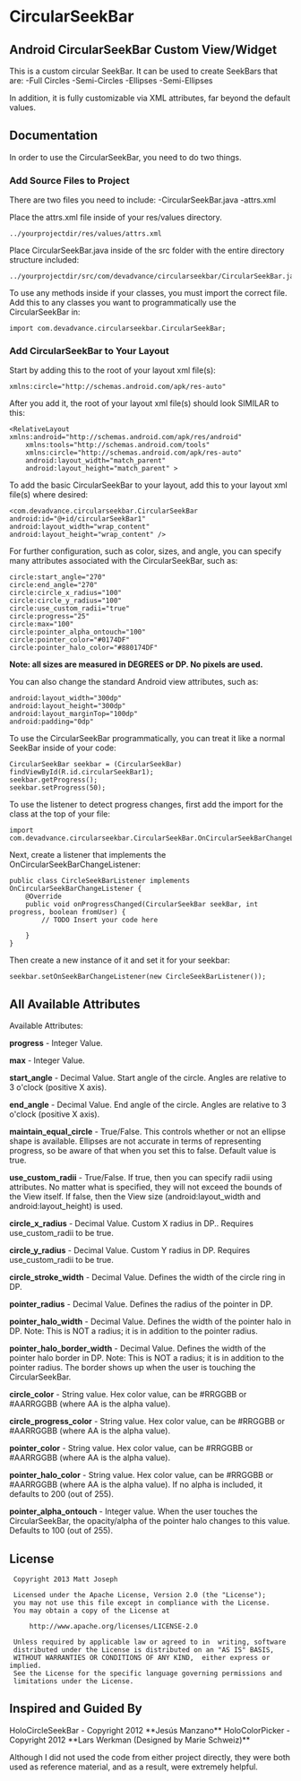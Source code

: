 CircularSeekBar
===============

<h2>Android CircularSeekBar Custom View/Widget</h2>

This is a custom circular SeekBar. It can be used to create SeekBars that are:
-Full Circles
-Semi-Circles
-Ellipses
-Semi-Ellipses

In addition, it is fully customizable via XML attributes, far beyond the default values.

<h2>Documentation</h2>
In order to use the CircularSeekBar, you need to do two things.

<h3>Add Source Files to Project</h3>

There are two files you need to include:
-CircularSeekBar.java
-attrs.xml

Place the attrs.xml file inside of your res/values directory.
	
	../yourprojectdir/res/values/attrs.xml

Place CircularSeekBar.java inside of the src folder with the entire directory structure included:

	../yourprojectdir/src/com/devadvance/circularseekbar/CircularSeekBar.java

To use any methods inside if your classes, you must import the correct file. Add this to any classes you want to programmatically use the CircularSeekBar in:

	import com.devadvance.circularseekbar.CircularSeekBar;

<h3>Add CircularSeekBar to Your Layout</h3>

Start by adding this to the root of your layout xml file(s):

	xmlns:circle="http://schemas.android.com/apk/res-auto"

After you add it, the root of your layout xml file(s) should look SIMILAR to this:

	<RelativeLayout xmlns:android="http://schemas.android.com/apk/res/android"
		xmlns:tools="http://schemas.android.com/tools"
		xmlns:circle="http://schemas.android.com/apk/res-auto"
		android:layout_width="match_parent"
		android:layout_height="match_parent" >

To add the basic CircularSeekBar to your layout, add this to your layout xml file(s) where desired:

	<com.devadvance.circularseekbar.CircularSeekBar
	android:id="@+id/circularSeekBar1"
	android:layout_width="wrap_content"
	android:layout_height="wrap_content" />

For further configuration, such as color, sizes, and angle, you can specify many attributes associated with the CircularSeekBar, such as:
	
	circle:start_angle="270"
	circle:end_angle="270"
	circle:circle_x_radius="100"
	circle:circle_y_radius="100"
	circle:use_custom_radii="true"
	circle:progress="25"
	circle:max="100"
	circle:pointer_alpha_ontouch="100"
	circle:pointer_color="#0174DF"
	circle:pointer_halo_color="#880174DF"

<b>Note: all sizes are measured in DEGREES or DP. No pixels are used.</b>
        
You can also change the standard Android view attributes, such as:

	android:layout_width="300dp"
	android:layout_height="300dp"
	android:layout_marginTop="100dp"
	android:padding="0dp"

To use the CircularSeekBar programmatically, you can treat it like a normal SeekBar inside of your code:

	CircularSeekBar seekbar = (CircularSeekBar) findViewById(R.id.circularSeekBar1);
	seekbar.getProgress();
	seekbar.setProgress(50);

To use the listener to detect progress changes, first add the import for the class at the top of your file:
	
	import com.devadvance.circularseekbar.CircularSeekBar.OnCircularSeekBarChangeListener;

Next, create a listener that implements the OnCircularSeekBarChangeListener:

	public class CircleSeekBarListener implements OnCircularSeekBarChangeListener {
		@Override
		public void onProgressChanged(CircularSeekBar seekBar, int progress, boolean fromUser) {
			// TODO Insert your code here
			
		}
	}

Then create a new instance of it and set it for your seekbar:

	seekbar.setOnSeekBarChangeListener(new CircleSeekBarListener());

<h2>All Available Attributes</h2>

Available Attributes:

<b>progress</b> - Integer Value.

<b>max</b> - Integer Value.

<b>start_angle</b> - Decimal Value. Start angle of the circle. Angles are relative to 3 o'clock (positive X axis).

<b>end_angle</b> - Decimal Value. End angle of the circle. Angles are relative to 3 o'clock (positive X axis).

<b>maintain_equal_circle</b> - True/False. This controls whether or not an ellipse shape is available. Ellipses are not accurate in terms of representing progress, so be aware of that when you set this to false. Default value is true.

<b>use_custom_radii</b> - True/False. If true, then you can specify radii using attributes. No matter what is specified, they will not exceed the bounds of the View itself. If false, then the View size (android:layout_width and android:layout_height) is used.

<b>circle_x_radius</b> - Decimal Value. Custom X radius in DP.. Requires use_custom_radii to be true.

<b>circle_y_radius</b> - Decimal Value. Custom Y radius in DP. Requires use_custom_radii to be true.

<b>circle_stroke_width</b> - Decimal Value. Defines the width of the circle ring in DP.

<b>pointer_radius</b> - Decimal Value. Defines the radius of the pointer in DP.

<b>pointer_halo_width</b> - Decimal Value. Defines the width of the pointer halo in DP. Note: This is NOT a radius; it is in addition to the pointer radius.

<b>pointer_halo_border_width</b> - Decimal Value. Defines the width of the pointer halo border in DP. Note: This is NOT a radius; it is in addition to the pointer radius. The border shows up when the user is touching the CircularSeekBar.

<b>circle_color</b> - String value. Hex color value, can be #RRGGBB or #AARRGGBB (where AA is the alpha value).

<b>circle_progress_color</b> - String value. Hex color value, can be #RRGGBB or #AARRGGBB (where AA is the alpha value).

<b>pointer_color</b> - String value. Hex color value, can be #RRGGBB or #AARRGGBB (where AA is the alpha value).

<b>pointer_halo_color</b> - String value. Hex color value, can be #RRGGBB or #AARRGGBB (where AA is the alpha value). If no alpha is included, it defaults to 200 (out of 255).

<b>pointer_alpha_ontouch</b> - Integer value. When the user touches the CircularSeekBar, the opacity/alpha of the pointer halo changes to this value. Defaults to 100 (out of 255).
	
<h2>License</h2>
	
 	 Copyright 2013 Matt Joseph
 	
 	 Licensed under the Apache License, Version 2.0 (the "License");
 	 you may not use this file except in compliance with the License.
 	 You may obtain a copy of the License at
 	
 	     http://www.apache.org/licenses/LICENSE-2.0
 	
 	 Unless required by applicable law or agreed to in 	writing, software
	 distributed under the License is distributed on an "AS IS" BASIS,
 	 WITHOUT WARRANTIES OR CONDITIONS OF ANY KIND, 	either express or implied.
 	 See the License for the specific language governing permissions and
 	 limitations under the License.
 	
 	
<h2>Inspired and Guided By</h2>
HoloCircleSeekBar - Copyright 2012 **Jesús Manzano**
HoloColorPicker - Copyright 2012 **Lars Werkman (Designed by Marie Schweiz)**

Although I did not used the code from either project directly, they were both used as reference material, and as a result, were extremely helpful.
